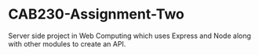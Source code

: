 # CAB230-Assignment-Two

Server side project in Web Computing which uses Express and Node along with other modules to create an API.
